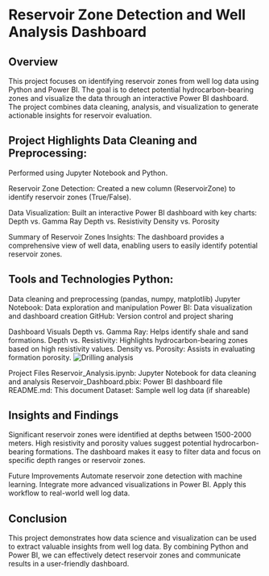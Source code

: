 # Reservoir Zone Detection and Well Analysis Dashboard

## Overview 
This project focuses on identifying reservoir zones from well log data using Python and Power BI. The goal is to detect potential hydrocarbon-bearing zones and visualize the data through an interactive Power BI dashboard. The project combines data cleaning, analysis, and visualization to generate actionable insights for reservoir evaluation.

## Project Highlights Data Cleaning and Preprocessing: 

Performed using Jupyter Notebook and Python.

Reservoir Zone Detection: Created a new column (ReservoirZone) to identify reservoir zones (True/False).

Data Visualization: Built an interactive Power BI dashboard with key charts: Depth vs. Gamma Ray Depth vs. Resistivity Density vs. Porosity

Summary of Reservoir Zones Insights: The dashboard provides a comprehensive view of well data, enabling users to easily identify potential reservoir zones.

## Tools and Technologies Python: 
Data cleaning and preprocessing (pandas, numpy, matplotlib) Jupyter Notebook: Data exploration and manipulation Power BI: Data visualization and dashboard creation GitHub: Version control and project sharing

Dashboard Visuals Depth vs. Gamma Ray: Helps identify shale and sand formations. Depth vs. Resistivity: Highlights hydrocarbon-bearing zones based on high resistivity values. Density vs. Porosity: Assists in evaluating formation porosity. 
![Drilling analysis](https://github.com/user-attachments/assets/45ce6f92-1a19-4d17-ad79-ee8df3ac67e4)

Project Files Reservoir_Analysis.ipynb: Jupyter Notebook for data cleaning and analysis Reservoir_Dashboard.pbix: Power BI dashboard file README.md: This document Dataset: Sample well log data (if shareable)

## Insights and Findings 
Significant reservoir zones were identified at depths between 1500-2000 meters. High resistivity and porosity values suggest potential hydrocarbon-bearing formations. The dashboard makes it easy to filter data and focus on specific depth ranges or reservoir zones.

Future Improvements Automate reservoir zone detection with machine learning. Integrate more advanced visualizations in Power BI. Apply this workflow to real-world well log data.

## Conclusion 
This project demonstrates how data science and visualization can be used to extract valuable insights from well log data. By combining Python and Power BI, we can effectively detect reservoir zones and communicate results in a user-friendly dashboard.
